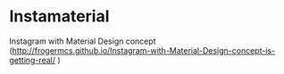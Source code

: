 # Instamaterial
Instagram with Material Design concept (http://frogermcs.github.io/Instagram-with-Material-Design-concept-is-getting-real/ )
